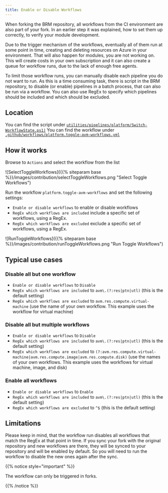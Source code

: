 ```yaml
---
title: Enable or Disable Workflows
---
```


When forking the BRM repository, all workflows from the CI environment are also part of your fork. In an earlier step it was explained, how to set them up correctly, to verify your module development.

Due to the trigger mechanism of the workflows, eventually all of them run at some point in time, creating and deleting resources on Azure in your environment. That will also happen for modules, you are not working on. This will create costs in your own subscription and it can also create a queue for workflow runs, due to the lack of enough free agents.

To limit those workflow runs, you can manually disable each pipeline you do not want to run. As this is a time consuming task, there is script in the BRM repository, to disable (or enable) pipelines in a batch process, that can also be run via a workflow. You can also use RegEx to specify which pipelines should be included and which should be excluded.

## Location

You can find the script under [`utilities/pipelines/platform/Switch-WorkflowState.ps1)`](https://github.com/Azure/bicep-registry-modules/blob/main/utilities/pipelines/platform/Switch-WorkflowState.ps1)
You can find the workflow under [`.github/workflows/platform.toggle-avm-workflows.yml`](https://github.com/Azure/bicep-registry-modules/blob/main/.github/workflows/platform.toggle-avm-workflows.yml)

## How it works

Browse to `Actions` and select the workflow from the list

![SelectToggleWorkflows]({{% siteparam base %}}/images/contribution/selectToggleWorkflows.png "Select Toggle Workflows")

Run the workflow `platform.toggle-avm-workflows` and set the following settings:
- `Enable or disable workflows` to enable or disable workflows
- `RegEx which workflows are included` include a specific set of workflows, using a RegEx.
- `RegEx which workflows are excluded` exclude a specific set of workflows, using a RegEx.

![RunToggleWorkflows]({{% siteparam base %}}/images/contribution/runToggleWorkflows.png "Run Toggle Workflows")

## Typical use cases

### Disable all but one workflow
- `Enable or disable workflows` to `Disable`
- `RegEx which workflows are included` to `avm\.(?:res|ptn|utl)` (this is the default setting)
- `RegEx which workflows are excluded` to `avm.res.compute.virtual-machine` (use the name of your own workflow. This example uses the workflow for virtual machine)

### Disable all but multiple workflows
- `Enable or disable workflows` to `Disable`
- `RegEx which workflows are included` to `avm\.(?:res|ptn|utl)` (this is the default setting)
- `RegEx which workflows are excluded` to `(?:avm.res.compute.virtual-machine|avm.res.compute.image|avm.res.compute.disk)` (use the names of your own workflows. This example uses the workflows for virtual machine, image, and disk)

### Enable all workflows
- `Enable or disable workflows` to `Enable`
- `RegEx which workflows are included` to `avm\.(?:res|ptn|utl)` (this is the default setting)
- `RegEx which workflows are excluded` to `^$` (this is the default setting)

## Limitations

Please keep in mind, that the workflow run disables all workflows that match the RegEx at that point in time. If you sync your fork with the original repository and new workflows are there, they will be synced to your repository and will be enabled by default. So you will need to run the workflow to disable the new ones again after the sync.

{{% notice style="important" %}}

The workflow can only be triggered in forks.

{{% /notice %}}
